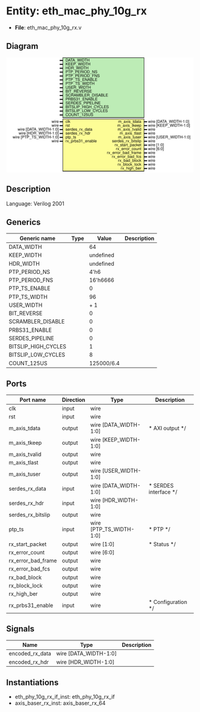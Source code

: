 # Entity: eth_mac_phy_10g_rx

- **File**: eth_mac_phy_10g_rx.v
## Diagram

![Diagram](eth_mac_phy_10g_rx.svg "Diagram")
## Description


 Language: Verilog 2001


## Generics

| Generic name        | Type | Value      | Description |
| ------------------- | ---- | ---------- | ----------- |
| DATA_WIDTH          |      | 64         |             |
| KEEP_WIDTH          |      | undefined  |             |
| HDR_WIDTH           |      | undefined  |             |
| PTP_PERIOD_NS       |      | 4'h6       |             |
| PTP_PERIOD_FNS      |      | 16'h6666   |             |
| PTP_TS_ENABLE       |      | 0          |             |
| PTP_TS_WIDTH        |      | 96         |             |
| USER_WIDTH          |      | + 1        |             |
| BIT_REVERSE         |      | 0          |             |
| SCRAMBLER_DISABLE   |      | 0          |             |
| PRBS31_ENABLE       |      | 0          |             |
| SERDES_PIPELINE     |      | 0          |             |
| BITSLIP_HIGH_CYCLES |      | 1          |             |
| BITSLIP_LOW_CYCLES  |      | 8          |             |
| COUNT_125US         |      | 125000/6.4 |             |
## Ports

| Port name          | Direction | Type                    | Description                      |
| ------------------ | --------- | ----------------------- | -------------------------------- |
| clk                | input     | wire                    |                                  |
| rst                | input     | wire                    |                                  |
| m_axis_tdata       | output    | wire [DATA_WIDTH-1:0]   |      * AXI output      */        |
| m_axis_tkeep       | output    | wire [KEEP_WIDTH-1:0]   |                                  |
| m_axis_tvalid      | output    | wire                    |                                  |
| m_axis_tlast       | output    | wire                    |                                  |
| m_axis_tuser       | output    | wire [USER_WIDTH-1:0]   |                                  |
| serdes_rx_data     | input     | wire [DATA_WIDTH-1:0]   |      * SERDES interface      */  |
| serdes_rx_hdr      | input     | wire [HDR_WIDTH-1:0]    |                                  |
| serdes_rx_bitslip  | output    | wire                    |                                  |
| ptp_ts             | input     | wire [PTP_TS_WIDTH-1:0] |      * PTP      */               |
| rx_start_packet    | output    | wire [1:0]              |      * Status      */            |
| rx_error_count     | output    | wire [6:0]              |                                  |
| rx_error_bad_frame | output    | wire                    |                                  |
| rx_error_bad_fcs   | output    | wire                    |                                  |
| rx_bad_block       | output    | wire                    |                                  |
| rx_block_lock      | output    | wire                    |                                  |
| rx_high_ber        | output    | wire                    |                                  |
| rx_prbs31_enable   | input     | wire                    |      * Configuration      */     |
## Signals

| Name            | Type                  | Description |
| --------------- | --------------------- | ----------- |
| encoded_rx_data | wire [DATA_WIDTH-1:0] |             |
| encoded_rx_hdr  | wire [HDR_WIDTH-1:0]  |             |
## Instantiations

- eth_phy_10g_rx_if_inst: eth_phy_10g_rx_if
- axis_baser_rx_inst: axis_baser_rx_64
